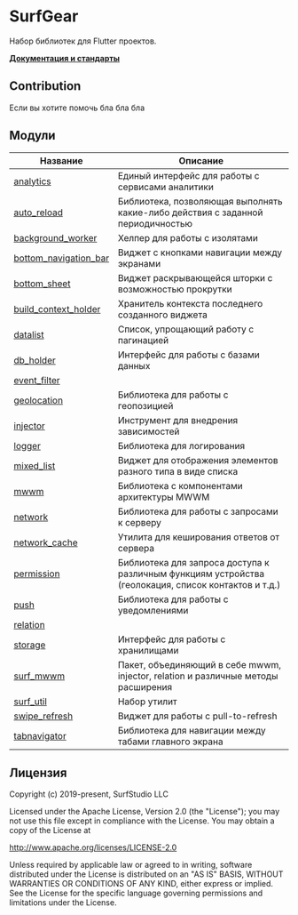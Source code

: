 # SurfGear

Набор библиотек для Flutter проектов.

[**Документация и стандарты**](docs/main.md)

## Contribution
Если вы хотите помочь бла бла бла

## Модули

| Название | Описание |
|----------|----------|
| [analytics](packages/analytics/) | Единый интерфейс для работы с сервисами аналитики |
| [auto_reload](packages/auto_reload/) | Библиотека, позволяющая выполнять какие-либо действия с заданной периодичностью |
| [background_worker](packages/background_worker/) | Хелпер для работы с изолятами |
| [bottom_navigation_bar](packages/bottom_navigation_bar/) | Виджет с кнопками навигации между экранами |
| [bottom_sheet](packages/bottom_sheet/) | Виджет раскрывающейся шторки с возможностью прокрутки |
| [build_context_holder](packages/build_context_holder/) | Хранитель контекста последнего созданного виджета |
| [datalist](packages/datalist/) | Список, упрощающий работу с пагинацией |
| [db_holder](packages/db_holder/) | Интерфейс для работы с базами данных |
| [event_filter](packages/event_filter/) |  |
| [geolocation](packages/geolocation/) | Библиотека для работы с геопозицией |
| [injector](packages/injector/) | Инструмент для внедрения зависимостей |
| [logger](packages/logger/) | Библиотека для логирования |
| [mixed_list](packages/mixed_list/) | Виджет для отображения элементов разного типа в виде списка |
| [mwwm](packages/mwwm/) | Библиотека с компонентами архитектуры MWWM |
| [network](packages/network/) | Библиотека для работы с запросами к серверу |
| [network_cache](packages/network_cache/) | Утилита для кеширования ответов от сервера |
| [permission](packages/permission/) | Библиотека для запроса доступа к различным функциям устройства (геолокация, список контактов и т.д.) |
| [push](packages/push/) | Библиотека для работы с уведомлениями |
| [relation](packages/relation/) |  |
| [storage](packages/storage/) | Интерфейс для работы с хранилищами |
| [surf_mwwm](packages/surf_mwwm/) | Пакет, объединяющий в себе mwwm, injector, relation и различные методы расширения |
| [surf_util](packages/surf_util/) | Набор утилит |
| [swipe_refresh](packages/swipe_refresh/) | Виджет для работы с pull-to-refresh |
| [tabnavigator](packages/tabnavigator/) | Библиотека для навигации между табами главного экрана |

## Лицензия
Copyright (c) 2019-present,  SurfStudio LLC

Licensed under the Apache License, Version 2.0 (the "License");
you may not use this file except in compliance with the License.
You may obtain a copy of the License at

http://www.apache.org/licenses/LICENSE-2.0

Unless required by applicable law or agreed to in writing, software
distributed under the License is distributed on an "AS IS" BASIS,
WITHOUT WARRANTIES OR CONDITIONS OF ANY KIND, either express or implied.
See the License for the specific language governing permissions and
limitations under the License.